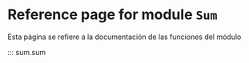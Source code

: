 # Reference page for module `Sum`

Esta página se refiere a la documentación de las funciones del módulo

::: sum.sum
